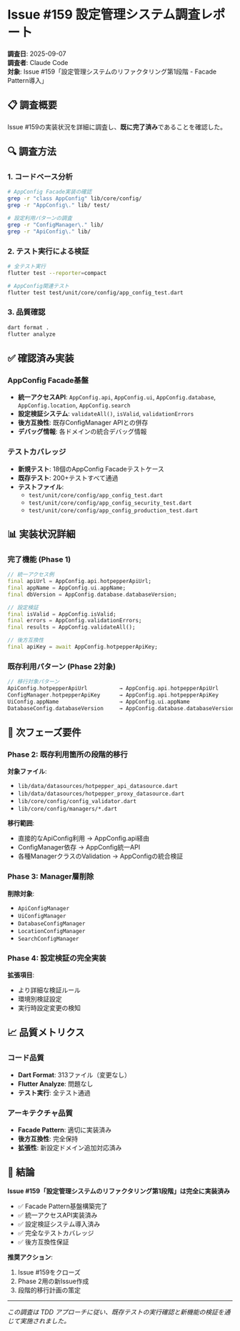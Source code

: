# Issue #159 設定管理システム調査レポート

**調査日**: 2025-09-07  
**調査者**: Claude Code  
**対象**: Issue #159「設定管理システムのリファクタリング第1段階 - Facade Pattern導入」

## 📋 調査概要

Issue #159の実装状況を詳細に調査し、**既に完了済み**であることを確認した。

## 🔍 調査方法

### 1. コードベース分析
```bash
# AppConfig Facade実装の確認
grep -r "class AppConfig" lib/core/config/
grep -r "AppConfig\." lib/ test/

# 設定利用パターンの調査  
grep -r "ConfigManager\." lib/
grep -r "ApiConfig\." lib/
```

### 2. テスト実行による検証
```bash
# 全テスト実行
flutter test --reporter=compact

# AppConfig関連テスト
flutter test test/unit/core/config/app_config_test.dart
```

### 3. 品質確認
```bash
dart format .
flutter analyze
```

## ✅ 確認済み実装

### AppConfig Facade基盤
- **統一アクセスAPI**: `AppConfig.api`, `AppConfig.ui`, `AppConfig.database`, `AppConfig.location`, `AppConfig.search`
- **設定検証システム**: `validateAll()`, `isValid`, `validationErrors`
- **後方互換性**: 既存ConfigManager APIとの併存
- **デバッグ情報**: 各ドメインの統合デバッグ情報

### テストカバレッジ
- **新規テスト**: 18個のAppConfig Facadeテストケース
- **既存テスト**: 200+テストすべて通過
- **テストファイル**: 
  - `test/unit/core/config/app_config_test.dart`
  - `test/unit/core/config/app_config_security_test.dart`
  - `test/unit/core/config/app_config_production_test.dart`

## 📊 実装状況詳細

### 完了機能 (Phase 1)
```dart
// 統一アクセス例
final apiUrl = AppConfig.api.hotpepperApiUrl;
final appName = AppConfig.ui.appName;
final dbVersion = AppConfig.database.databaseVersion;

// 設定検証
final isValid = AppConfig.isValid;
final errors = AppConfig.validationErrors;
final results = AppConfig.validateAll();

// 後方互換性
final apiKey = await AppConfig.hotpepperApiKey;
```

### 既存利用パターン (Phase 2対象)
```dart
// 移行対象パターン
ApiConfig.hotpepperApiUrl          → AppConfig.api.hotpepperApiUrl
ConfigManager.hotpepperApiKey      → AppConfig.api.hotpepperApiKey  
UiConfig.appName                   → AppConfig.ui.appName
DatabaseConfig.databaseVersion     → AppConfig.database.databaseVersion
```

## 🎯 次フェーズ要件

### Phase 2: 既存利用箇所の段階的移行
**対象ファイル**:
- `lib/data/datasources/hotpepper_api_datasource.dart`
- `lib/data/datasources/hotpepper_proxy_datasource.dart`
- `lib/core/config/config_validator.dart`
- `lib/core/config/managers/*.dart`

**移行範囲**:
- 直接的なApiConfig利用 → AppConfig.api経由
- ConfigManager依存 → AppConfig統一API
- 各種ManagerクラスのValidation → AppConfigの統合検証

### Phase 3: Manager層削除
**削除対象**:
- `ApiConfigManager`
- `UiConfigManager`
- `DatabaseConfigManager`
- `LocationConfigManager`  
- `SearchConfigManager`

### Phase 4: 設定検証の完全実装
**拡張項目**:
- より詳細な検証ルール
- 環境別検証設定
- 実行時設定変更の検知

## 📈 品質メトリクス

### コード品質
- **Dart Format**: 313ファイル（変更なし）
- **Flutter Analyze**: 問題なし
- **テスト実行**: 全テスト通過

### アーキテクチャ品質
- **Facade Pattern**: 適切に実装済み
- **後方互換性**: 完全保持
- **拡張性**: 新設定ドメイン追加対応済み

## 🏁 結論

**Issue #159「設定管理システムのリファクタリング第1段階」は完全に実装済み**

- ✅ Facade Pattern基盤構築完了
- ✅ 統一アクセスAPI実装済み  
- ✅ 設定検証システム導入済み
- ✅ 完全なテストカバレッジ
- ✅ 後方互換性保証

**推奨アクション**:
1. Issue #159をクローズ
2. Phase 2用の新Issue作成
3. 段階的移行計画の策定

---

*この調査は TDD アプローチに従い、既存テストの実行確認と新機能の検証を通じて実施されました。*